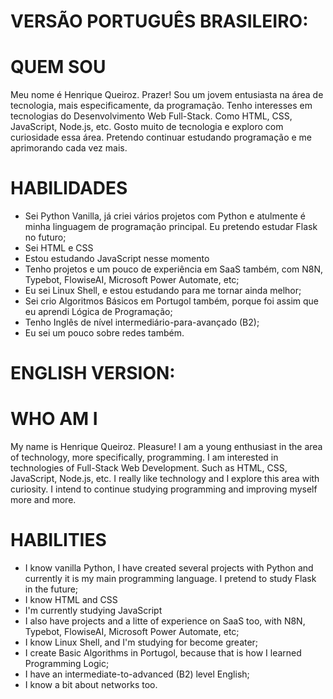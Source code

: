 # VERSÃO PORTUGUÊS BRASILEIRO:
# QUEM SOU
Meu nome é Henrique Queiroz. Prazer! Sou um jovem entusiasta na área de tecnologia, mais especificamente, da programação.
Tenho interesses em tecnologias do Desenvolvimento Web Full-Stack. Como HTML, CSS, JavaScript, Node.js, etc.
Gosto muito de tecnologia e exploro com curiosidade essa área. Pretendo continuar estudando programação e me aprimorando cada vez mais.
# HABILIDADES
- Sei Python Vanilla, já criei vários projetos com Python e atulmente é minha linguagem de programação principal. Eu pretendo estudar Flask no futuro;
- Sei HTML e CSS
- Estou estudando JavaScript nesse momento
- Tenho projetos e um pouco de experiência em SaaS também, com N8N, Typebot, FlowiseAI, Microsoft Power Automate, etc;
- Eu sei Linux Shell, e estou estudando para me tornar ainda melhor;
- Sei crio Algoritmos Básicos em Portugol também, porque foi assim que eu aprendi Lógica de Programação;
- Tenho Inglês de nível intermediário-para-avançado (B2);
- Eu sei um pouco sobre redes também.

# ENGLISH VERSION:
# WHO AM I
My name is Henrique Queiroz. Pleasure! I am a young enthusiast in the area of ​​technology, more specifically, programming. 
I am interested in technologies of Full-Stack Web Development. Such as HTML, CSS, JavaScript, Node.js, etc.
I really like technology and I explore this area with curiosity. I intend to continue studying programming and improving myself more and more.
# HABILITIES
- I know vanilla Python, I have created several projects with Python and currently it is my main programming language. I pretend to study Flask in the future;
- I know HTML and CSS
- I'm currently studying JavaScript
- I also have projects and a litte of experience on SaaS too, with N8N, Typebot, FlowiseAI, Microsoft Power Automate, etc;
- I know Linux Shell, and I'm studying for become greater;
- I create Basic Algorithms in Portugol, because that is how I learned Programming Logic;
- I have an intermediate-to-advanced (B2) level English;
- I know a bit about networks too.
